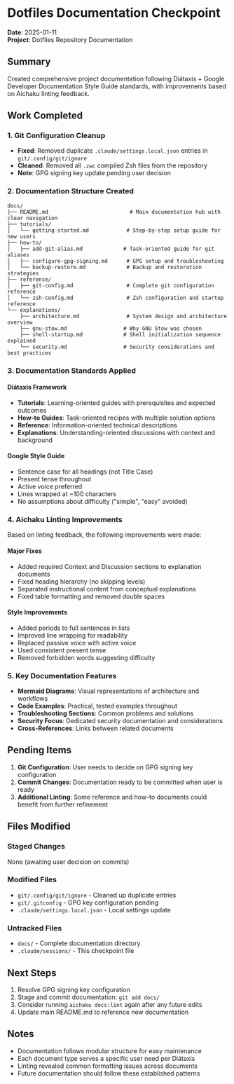 # Dotfiles Documentation Checkpoint
**Date**: 2025-01-11  
**Project**: Dotfiles Repository Documentation

## Summary

Created comprehensive project documentation following Diátaxis + Google Developer Documentation Style Guide standards, with improvements based on Aichaku linting feedback.

## Work Completed

### 1. Git Configuration Cleanup
- **Fixed**: Removed duplicate `.claude/settings.local.json` entries in `git/.config/git/ignore`
- **Cleaned**: Removed all `.zwc` compiled Zsh files from the repository
- **Note**: GPG signing key update pending user decision

### 2. Documentation Structure Created

```
docs/
├── README.md                          # Main documentation hub with clear navigation
├── tutorials/
│   └── getting-started.md            # Step-by-step setup guide for new users
├── how-to/
│   ├── add-git-alias.md             # Task-oriented guide for git aliases
│   ├── configure-gpg-signing.md      # GPG setup and troubleshooting
│   └── backup-restore.md             # Backup and restoration strategies
├── reference/
│   ├── git-config.md                 # Complete git configuration reference
│   └── zsh-config.md                 # Zsh configuration and startup reference
└── explanations/
    ├── architecture.md               # System design and architecture overview
    ├── gnu-stow.md                  # Why GNU Stow was chosen
    ├── shell-startup.md             # Shell initialization sequence explained
    └── security.md                  # Security considerations and best practices
```

### 3. Documentation Standards Applied

#### Diátaxis Framework
- **Tutorials**: Learning-oriented guides with prerequisites and expected outcomes
- **How-to Guides**: Task-oriented recipes with multiple solution options
- **Reference**: Information-oriented technical descriptions
- **Explanations**: Understanding-oriented discussions with context and background

#### Google Style Guide
- Sentence case for all headings (not Title Case)
- Present tense throughout
- Active voice preferred
- Lines wrapped at ~100 characters
- No assumptions about difficulty ("simple", "easy" avoided)

### 4. Aichaku Linting Improvements

Based on linting feedback, the following improvements were made:

#### Major Fixes
- Added required Context and Discussion sections to explanation documents
- Fixed heading hierarchy (no skipping levels)
- Separated instructional content from conceptual explanations
- Fixed table formatting and removed double spaces

#### Style Improvements
- Added periods to full sentences in lists
- Improved line wrapping for readability
- Replaced passive voice with active voice
- Used consistent present tense
- Removed forbidden words suggesting difficulty

### 5. Key Documentation Features

- **Mermaid Diagrams**: Visual representations of architecture and workflows
- **Code Examples**: Practical, tested examples throughout
- **Troubleshooting Sections**: Common problems and solutions
- **Security Focus**: Dedicated security documentation and considerations
- **Cross-References**: Links between related documents

## Pending Items

1. **Git Configuration**: User needs to decide on GPG signing key configuration
2. **Commit Changes**: Documentation ready to be committed when user is ready
3. **Additional Linting**: Some reference and how-to documents could benefit from further refinement

## Files Modified

### Staged Changes
None (awaiting user decision on commits)

### Modified Files
- `git/.config/git/ignore` - Cleaned up duplicate entries
- `git/.gitconfig` - GPG key configuration pending
- `.claude/settings.local.json` - Local settings update

### Untracked Files
- `docs/` - Complete documentation directory
- `.claude/sessions/` - This checkpoint file

## Next Steps

1. Resolve GPG signing key configuration
2. Stage and commit documentation: `git add docs/`
3. Consider running `aichaku docs:lint` again after any future edits
4. Update main README.md to reference new documentation

## Notes

- Documentation follows modular structure for easy maintenance
- Each document type serves a specific user need per Diátaxis
- Linting revealed common formatting issues across documents
- Future documentation should follow these established patterns